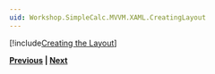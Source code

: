 ```yaml
---
uid: Workshop.SimpleCalc.MVVM.XAML.CreatingLayout
---
```


[!include[Creating the Layout](../../Resources/XAML/Creating-the-Layout.md)]

**[Previous](xref:Workshop.SimpleCalc.MVVM.XAML.FirstProject) | [Next](xref:Workshop.SimpleCalc.MVVM.XAML.Architecture)**
